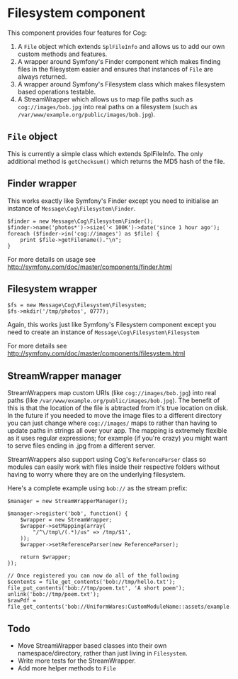 # Filesystem component

This component provides four features for Cog:

1. A `File` object which extends `SplFileInfo` and allows us to add our own custom methods and features.
2. A wrapper around Symfony's Finder component which makes finding files in the filesystem easier and ensures that instances of `File` are always returned.
3. A wrapper around Symfony's Filesystem class which makes filesystem based operations testable.
4. A StreamWrapper which allows us to map file paths such as `cog://images/bob.jpg` into real paths on a filesystem (such as `/var/www/example.org/public/images/bob.jpg`).

## `File` object

This is currently a simple class which extends SplFileInfo.  The only additional method is `getChecksum()` which returns the MD5 hash of the file.

## Finder wrapper

This works exactly like Symfony's Finder except you need to initialise an instance of `Message\Cog\Filesystem\Finder`.

    $finder = new Message\Cog\Filesystem\Finder();
    $finder->name('photos*')->size('< 100K')->date('since 1 hour ago');
    foreach ($finder->in('cog://images') as $file) {
    	print $file->getFilename()."\n";
    }

For more details on usage see http://symfony.com/doc/master/components/finder.html

## Filesystem wrapper

    $fs = new Message\Cog\Filesystem\Filesystem;
    $fs->mkdir('/tmp/photos', 0777);

Again, this works just like Symfony's Filesystem component except you need to create an instance of `Message\Cog\Filesystem\Filesystem`

For more details see http://symfony.com/doc/master/components/filesystem.html

## StreamWrapper manager

StreamWrappers map custom URIs (like `cog://images/bob.jpg`) into real paths (like `/var/www/example.org/public/images/bob.jpg`). The benefit of this is that the location of the file is abtracted from it's true location on disk. In the future if you needed to move the image files to a different directory you can just change where `cog://images/` maps to rather than having to update paths in strings all over your app. The mapping is extremely flexible as it uses regular expressions; for example (if you're crazy) you might want to serve files ending in .jpg from a different server.

StreamWrappers also support using Cog's `ReferenceParser` class so modules can easily work with files inside their respective folders without having to worry where they are on the underlying filesystem.

Here's a complete example using `bob://` as the stream prefix:

    $manager = new StreamWrapperManager();
    
    $manager->register('bob', function() {
    	$wrapper = new StreamWrapper;
    	$wrapper->setMapping(array(
    		"/^\/tmp\/(.*)/us" => /tmp/$1',
    	));
    	$wrapper->setReferenceParser(new ReferenceParser);
    
    	return $wrapper;
    });
    
    // Once registered you can now do all of the following
    $contents = file_get_contents('bob://tmp/hello.txt');
    file_put_contents('bob://tmp/poem.txt', 'A short poem');
    unlink('bob://tmp/poem.txt');
    $rawPdf = file_get_contents('bob://UniformWares:CustomModuleName::assets/example.pdf');

## Todo

- Move StreamWrapper based classes into their own namespace/directory, rather than just living in `Filesystem`.
- Write more tests for the StreamWrapper.
- Add more helper methods to `File`